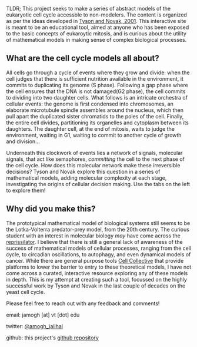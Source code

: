 TLDR; This project seeks to make a series of abstract models of the
eukaryotic cell cycle accessble to non-modelers. The content is
organized as per the ideas developed in [Tyson and Novak,
2001](https://www.ncbi.nlm.nih.gov/pubmed/11371178).  This interactive
site is meant to be an educational tool, aimed at anyone who has been
exposed to the basic concepts of eukaroytic mitosis, and is curious
about the utility of mathematical models in making sense of complex
biological processes.

## What are the cell cycle models all about?
All cells go through a cycle of events where they grow and divide:
when the cell judges that there is sufficient nutrition available in the
environment, it commits to duplicating its genome (S phase). Following 
a gap phase where the cell ensures that the DNA is not damaged(G2 phase),
the cell commits to dividing into two daughter cells. What follows is 
an intricate orchestra of cellular events: the genome is first condensed
into chromosomes, an elaborate microtubule spindle assembles around the nucleus,
which then pull apart the duplicated sister chromatids to the poles of the cell.
Finally, the entire cell divides, partitioning its organelles and cytoplasm
between its daughters. The daughter cell, at the end of mitosis, waits
to judge the environment, waiting in G1, waiting to commit to another cycle of growth
and division...

Underneath this clockwork of events lies a network of signals, molecular signals,
that act like semaphores, *committing* the cell to the next phase of the cell cycle.
How does this molecular network make these irreversible decisions? Tyson and Novak
explore this question in a series of mathematical models, adding molecular
complexity at each stage, investigating the origins of cellular decision making. 
Use the tabs on the left to explore them!

## Why did you make this?
The prototypical mathematical model of biological systems still seems
to be the Lotka-Volterra predator-prey model, from the 20th
century. The curious student with an interest in molecular biology
*may* have come across the
[reprissilator](https://en.wikipedia.org/wiki/Repressilator).  I
believe that there is still a general lack of awareness of the success
of mathematical models of cellular processes, ranging from the cell
cycle, to circadian oscillations, to autophagy, and even dynamical
models of cancer.  While there are general purpose tools [Cell
Collective](https://cellcollective.org/#) that provide platforms to
lower the barrier to entry to these theoretical models, I have not
come across a curated, interactive resource exploring any of these
models in depth. This is my attempt at creating such a tool, focussed
on the highly successful work by Tyson and Novak in the last couple of
decades on the yeast cell cycle.

Please feel free to reach out with any feedback and comments!

email: jamogh [at] vt [dot] edu

twitter: [@amogh_jalihal](https://twitter.com/amogh_jalihal)

github: this project's [github repository](https://github.com/amoghpj/cell-cycle-models)
